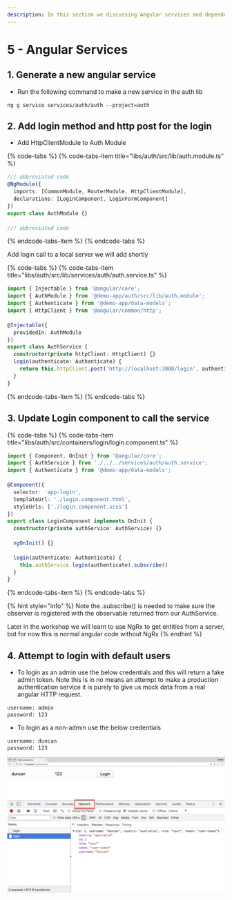 ```yaml
---
description: In this section we discussing Angular services and dependency injection
---
```


# 5 - Angular Services

## 1. Generate a new angular service

* Run the following command to make a new service in the auth lib

```text
ng g service services/auth/auth --project=auth
```

## 2. Add login method and http post for the login

* Add HttpClientModule to Auth Module

{% code-tabs %}
{% code-tabs-item title="libs/auth/src/lib/auth.module.ts" %}
```typescript
/// abbreviated code
@NgModule({
  imports: [CommonModule, RouterModule, HttpClientModule],
  declarations: [LoginComponent, LoginFormComponent]
})
export class AuthModule {}

/// abbreviated code
```
{% endcode-tabs-item %}
{% endcode-tabs %}

Add login call to a local server we will add shortly

{% code-tabs %}
{% code-tabs-item title="libs/auth/src/lib/services/auth/auth.service.ts" %}
```typescript
import { Injectable } from '@angular/core';
import { AuthModule } from '@demo-app/auth/src/lib/auth.module';
import { Authenticate } from '@demo-app/data-models';
import { HttpClient } from '@angular/common/http';

@Injectable({
  providedIn: AuthModule
})
export class AuthService {
  constructor(private httpClient: HttpClient) {}
  login(authenticate: Authenticate) {
    return this.httpClient.post('http://localhost:3000/login', authenticate);
  }
}
```
{% endcode-tabs-item %}
{% endcode-tabs %}

## 3. Update Login component to call the service

{% code-tabs %}
{% code-tabs-item title="libs/auth/src/containers/login/login.component.ts" %}
```typescript
import { Component, OnInit } from '@angular/core';
import { AuthService } from './../../services/auth/auth.service';
import { Authenticate } from '@demo-app/data-models';

@Component({
  selector: 'app-login',
  templateUrl: './login.component.html',
  styleUrls: ['./login.component.scss']
})
export class LoginComponent implements OnInit {
  constructor(private authService: AuthService) {}

  ngOnInit() {}

  login(authenticate: Authenticate) {
    this.authService.login(authenticate).subscribe()
  }
}
```
{% endcode-tabs-item %}
{% endcode-tabs %}

{% hint style="info" %}
Note the .subscribe\(\) is needed to make sure the observer is registered with the observable returned from our AuthService.

Later in the workshop we will learn to use NgRx to get entities from a server, but for now this is normal angular code without NgRx
{% endhint %}

## 4. Attempt to login with default users

* To login as an admin use the below credentials and this will return a fake admin token. Note this is in no means an attempt to make a production authentication service it is purely to give us mock data from a real angular HTTP request.

```text
username: admin
password: 123
```

* To login as a non-admin use the below credentials

```text
username: duncan
password: 123
```

![Chrome Devtools](../.gitbook/assets/image%20%2812%29.png)

